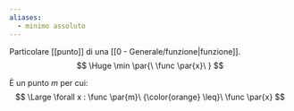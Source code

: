 ```yaml
---
aliases:
  - minimo assoluto
---
```



Particolare [[punto]] di una [[0 - Generale/funzione|funzione]].
$$
\Huge
\min \par{\ \func \par{x}\ }
$$

È un punto $m$ per cui:
$$
\Large
\forall x : \func \par{m}\ {\color{orange} \leq}\ \func \par{x} 
$$
